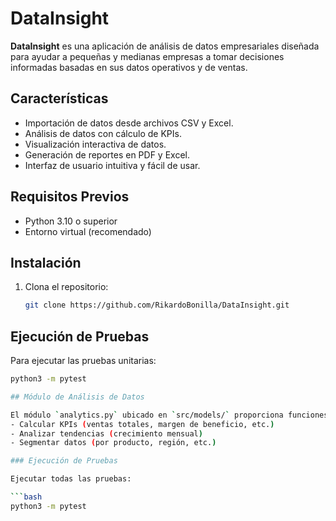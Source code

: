 # DataInsight

**DataInsight** es una aplicación de análisis de datos empresariales diseñada para ayudar a pequeñas y medianas empresas a tomar decisiones informadas basadas en sus datos operativos y de ventas.

## Características

- Importación de datos desde archivos CSV y Excel.
- Análisis de datos con cálculo de KPIs.
- Visualización interactiva de datos.
- Generación de reportes en PDF y Excel.
- Interfaz de usuario intuitiva y fácil de usar.

## Requisitos Previos

- Python 3.10 o superior
- Entorno virtual (recomendado)

## Instalación

1. Clona el repositorio:

   ```bash
   git clone https://github.com/RikardoBonilla/DataInsight.git

## Ejecución de Pruebas

Para ejecutar las pruebas unitarias:

```bash
python3 -m pytest

## Módulo de Análisis de Datos

El módulo `analytics.py` ubicado en `src/models/` proporciona funciones para:
- Calcular KPIs (ventas totales, margen de beneficio, etc.)
- Analizar tendencias (crecimiento mensual)
- Segmentar datos (por producto, región, etc.)

### Ejecución de Pruebas

Ejecutar todas las pruebas:

```bash
python3 -m pytest

